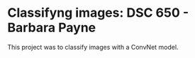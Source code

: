 <h1>Classifyng images: DSC 650 - Barbara Payne</h1>

<p>This project was to classify images with a ConvNet model. 
</p>